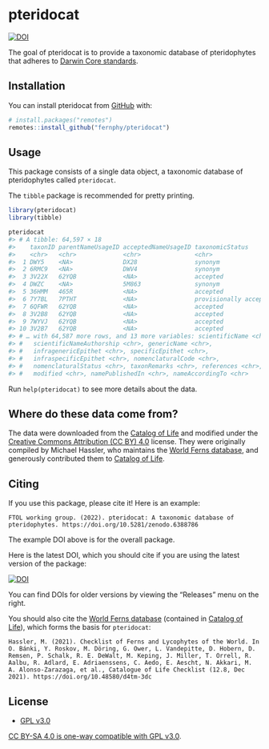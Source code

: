
<!-- README.md is generated from README.Rmd. Please edit that file -->

# pteridocat

<!-- badges: start -->

[![DOI](https://zenodo.org/badge/474876749.svg)](https://zenodo.org/badge/latestdoi/474876749)
<!-- badges: end -->

The goal of pteridocat is to provide a taxonomic database of
pteridophytes that adheres to [Darwin Core
standards](https://dwc.tdwg.org/).

## Installation

You can install pteridocat from [GitHub](https://github.com/) with:

``` r
# install.packages("remotes")
remotes::install_github("fernphy/pteridocat")
```

## Usage

This package consists of a single data object, a taxonomic database of
pteridophytes called `pteridocat`.

The `tibble` package is recommended for pretty printing.

``` r
library(pteridocat)
library(tibble)

pteridocat
#> # A tibble: 64,597 × 18
#>    taxonID parentNameUsageID acceptedNameUsageID taxonomicStatus       taxonRank
#>    <chr>   <chr>             <chr>               <chr>                 <chr>    
#>  1 DWY5    <NA>              DX28                synonym               species  
#>  2 6RMC9   <NA>              DWV4                synonym               species  
#>  3 3V22X   62YQB             <NA>                accepted              species  
#>  4 DWZC    <NA>              5M863               synonym               species  
#>  5 36HMM   465R              <NA>                accepted              species  
#>  6 7Y7BL   7PTHT             <NA>                provisionally accept… species  
#>  7 6QFWR   62YQB             <NA>                accepted              species  
#>  8 3V2B8   62YQB             <NA>                accepted              species  
#>  9 7WYVJ   62YQB             <NA>                accepted              species  
#> 10 3V2B7   62YQB             <NA>                accepted              species  
#> # … with 64,587 more rows, and 13 more variables: scientificName <chr>,
#> #   scientificNameAuthorship <chr>, genericName <chr>,
#> #   infragenericEpithet <chr>, specificEpithet <chr>,
#> #   infraspecificEpithet <chr>, nomenclaturalCode <chr>,
#> #   nomenclaturalStatus <chr>, taxonRemarks <chr>, references <chr>,
#> #   modified <chr>, namePublishedIn <chr>, nameAccordingTo <chr>
```

Run `help(pteridocat)` to see more details about the data.

## Where do these data come from?

The data were downloaded from the [Catalog of
Life](https://www.catalogueoflife.org/) and modified under the [Creative
Commons Attribution (CC BY)
4.0](https://creativecommons.org/licenses/by/4.0/) license. They were
originally compiled by Michael Hassler, who maintains the [World Ferns
database](https://www.worldplants.de/world-ferns/ferns-and-lycophytes-list),
and generously contributed them to [Catalog of
Life](https://www.catalogueoflife.org/).

## Citing

If you use this package, please cite it! Here is an example:

    FTOL working group. (2022). pteridocat: A taxonomic database of pteridophytes. https://doi.org/10.5281/zenodo.6388786

The example DOI above is for the overall package.

Here is the latest DOI, which you should cite if you are using the
latest version of the package:

[![DOI](https://zenodo.org/badge/474876749.svg)](https://zenodo.org/badge/latestdoi/474876749)

You can find DOIs for older versions by viewing the “Releases” menu on
the right.

You should also cite the [World Ferns
database](https://www.worldplants.de/world-ferns/ferns-and-lycophytes-list)
(contained in [Catalog of Life](https://www.catalogueoflife.org/)),
which forms the basis for `pteridocat`:

    Hassler, M. (2021). Checklist of Ferns and Lycophytes of the World. In O. Bánki, Y. Roskov, M. Döring, G. Ower, L. Vandepitte, D. Hobern, D. Remsen, P. Schalk, R. E. DeWalt, M. Keping, J. Miller, T. Orrell, R. Aalbu, R. Adlard, E. Adriaenssens, C. Aedo, E. Aescht, N. Akkari, M. A. Alonso-Zarazaga, et al., Catalogue of Life Checklist (12.8, Dec 2021). https://doi.org/10.48580/d4tm-3dc

## License

-   [GPL v3.0](LICENSE.md)

[CC BY-SA 4.0 is one-way compatible with GPL
v3.0](https://creativecommons.org/share-your-work/licensing-considerations/compatible-licenses/).
